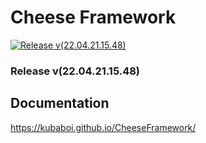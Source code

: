 # Cheese Framework

[![Release v(22.04.21.15.48)](https://github.com/KubaBoi/CheeseFramework/actions/workflows/realeaseDate.yml/badge.svg)](https://github.com/KubaBoi/CheeseFramework/actions/workflows/realeaseDate.yml)

### Release v(22.04.21.15.48)

## Documentation

https://kubaboi.github.io/CheeseFramework/